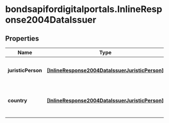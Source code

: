 # bondsapifordigitalportals.InlineResponse2004DataIssuer

## Properties

Name | Type | Description | Notes
------------ | ------------- | ------------- | -------------
**juristicPerson** | [**[InlineResponse2004DataIssuerJuristicPerson]**](InlineResponse2004DataIssuerJuristicPerson.md) | List of juristic persons in the role of an issuer. See endpoint &#x60;/debtInstrument/issuer/search&#x60; for possible values. | [optional] 
**country** | [**[InlineResponse2004DataIssuerJuristicPerson]**](InlineResponse2004DataIssuerJuristicPerson.md) | List of countries where the issuers of the debt instruments are registered. See endpoint &#x60;/basic/region/country/list&#x60; for possible values. | [optional] 


